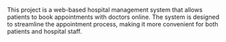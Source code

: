 This project is a web-based hospital management system that allows patients to book appointments with doctors online. 
The system is designed to streamline the appointment process, making it more convenient for both patients and hospital staff.
